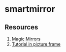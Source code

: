 # smartmirror

## Resources
 1. [Magic Mirrors](https://magicmirror.builders/)
 2. [Tutorial in picture frame](https://www.instructables.com/DIY-Smart-Mirror-1/)
